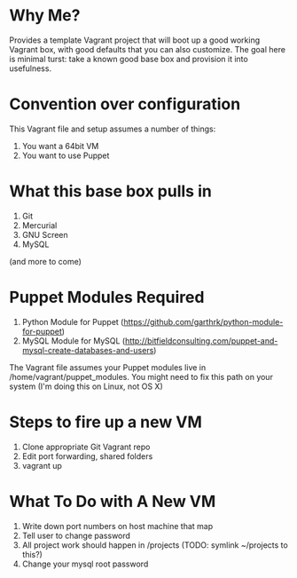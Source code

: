 Why Me?
==========================================================

Provides a template Vagrant project that will boot up a good working Vagrant box, with good defaults that you can also customize. The goal here is minimal turst: take a known good base box and provision it into usefulness.

Convention over configuration
=========================================================

This Vagrant file and setup assumes a number of things:

  1. You want a 64bit VM
  2. You want to use Puppet

What this base box pulls in
==========================================================

  1. Git
  2. Mercurial
  3. GNU Screen
  4. MySQL

(and more to come)

Puppet Modules Required
===========================================================

  1. Python Module for Puppet (https://github.com/garthrk/python-module-for-puppet)
  2. MySQL Module for MySQL (http://bitfieldconsulting.com/puppet-and-mysql-create-databases-and-users)

The Vagrant file assumes your Puppet modules live in /home/vagrant/puppet_modules. You might need to fix this path on your system (I'm doing this on Linux, not OS X)

Steps to fire up a new VM
===========================================================

  1. Clone appropriate Git Vagrant repo
  2. Edit port forwarding, shared folders
  3. vagrant up

What To Do with A New VM
==========================================================

  1. Write down port numbers on host machine that map
  2. Tell user to change password
  3. All project work should happen in /projects (TODO: symlink ~/projects to this?)
  4. Change your mysql root password


